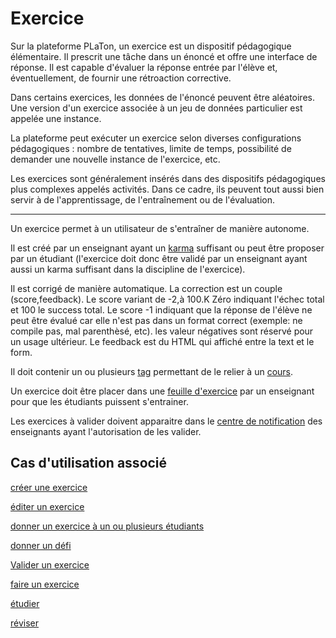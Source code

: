 #  Exercice

Sur la plateforme PLaTon, un exercice est un dispositif pédagogique élémentaire. Il prescrit une tâche dans un énoncé et offre une interface de réponse. Il est capable d'évaluer la réponse entrée par l'élève et, éventuellement, de fournir une rétroaction corrective.

Dans certains exercices, les données de l'énoncé peuvent être aléatoires. Une version d'un exercice associée à un jeu de données particulier est appelée une instance.

La plateforme peut exécuter un exercice selon diverses configurations pédagogiques : nombre de tentatives, limite de temps, possibilité de demander une nouvelle instance de l'exercice, etc.

Les exercices sont généralement insérés dans des dispositifs pédagogiques plus complexes appelés activités. Dans ce cadre, ils peuvent tout aussi bien servir à de l'apprentissage, de l'entraînement ou de l'évaluation.

* * *

Un exercice permet à un utilisateur de s'entraîner de manière autonome.

Il est créé par un enseignant ayant un [karma](karma.md) suffisant ou peut être proposer par un étudiant (l'exercice doit donc être validé par un enseignant ayant aussi un karma suffisant dans la discipline de l'exercice).

Il est corrigé de manière automatique. La correction est un couple (score,feedback).
Le score variant de -2,à 100.K Zéro indiquant l'échec total et 100 le success total. Le score -1 indiquant que la réponse de l'élève ne peut être évalué car elle n'est pas dans un format correct (exemple: ne compile pas, mal parenthèsé, etc). les valeur négatives sont réservé pour un usage ultérieur.
Le feedback est du HTML qui affiché entre la text et le form.

Il doit contenir un ou plusieurs [tag](tag.md) permettant de le relier à un [cours](cours.md).

Un exercice doit être placer dans une [feuille d'exercice](feuille.md) par un enseignant pour que les étudiants puissent s'entrainer.

Les exercices à valider doivent apparaitre dans le [centre de notification](centredenotification.md) des enseignants ayant l'autorisation de les valider.

## Cas d'utilisation associé

[créer une exercice](../casutilisation/createur/createexercice.md)

[éditer un exercice](../casutilisation/createur/editerexercice.md)

[donner un exercice à un ou plusieurs étudiants](../casutilisation/enseignant/donnerexercices.md)

[donner un défi](../casutilisation/etudiant/donnerexercice.md)

[Valider un exercice](../casutilisation/enseignant/validation.md)

[faire un exercice](../casutilisation/etudiant/faireexercice.md)

[étudier](../casutilisation/etudiant/etudier.md)

[réviser](../casutilisation/etudiant/reviser.md)

<!---
Author : Hugo
Validator : Jordan
-->
